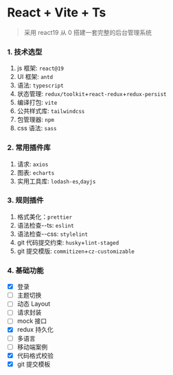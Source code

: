 # React + Vite + Ts

> 采用 react19 从 0 搭建一套完整的后台管理系统

### 1. 技术选型

1. js 框架: `react@19`
2. UI 框架: `antd`
3. 语法: `typescript`
4. 状态管理: `redux/toolkit`+`react-redux`+`redux-persist`
5. 编译打包: `vite`
6. 公共样式库: `tailwindcss`
7. 包管理器: `npm`
8. css 语法: `sass`

### 2. 常用插件库

1. 请求: `axios`
2. 图表: `echarts`
3. 实用工具库: `lodash-es`,`dayjs`

### 3. 规则插件

1. 格式美化：`prettier`
2. 语法检查--ts: `eslint`
3. 语法检查--css: `stylelint`
4. git 代码提交约束: `husky`+`lint-staged`
5. git 提交模版: `commitizen`+`cz-customizable`

### 4. 基础功能

- [x] 登录
- [ ] 主题切换
- [ ] 动态 Layout
- [ ] 请求封装
- [ ] mock 接口
- [x] redux 持久化
- [ ] 多语言
- [ ] 移动端案例
- [x] 代码格式校验
- [x] git 提交模板
